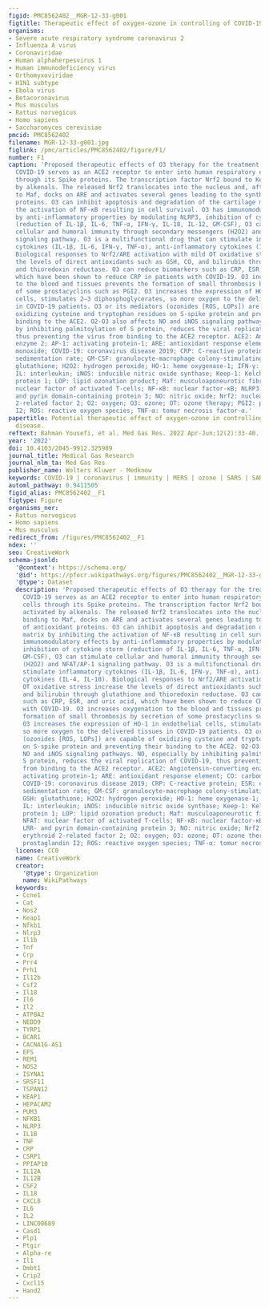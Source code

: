 ```yaml
---
figid: PMC8562402__MGR-12-33-g001
figtitle: Therapeutic effect of oxygen-ozone in controlling of COVID-19 disease
organisms:
- Severe acute respiratory syndrome coronavirus 2
- Influenza A virus
- Coronaviridae
- Human alphaherpesvirus 1
- Human immunodeficiency virus
- Orthomyxoviridae
- H1N1 subtype
- Ebola virus
- Betacoronavirus
- Mus musculus
- Rattus norvegicus
- Homo sapiens
- Saccharomyces cerevisiae
pmcid: PMC8562402
filename: MGR-12-33-g001.jpg
figlink: /pmc/articles/PMC8562402/figure/F1/
number: F1
caption: 'Proposed therapeutic effects of O3 therapy for the treatment of COVID-19.Note:
  COVID-19 serves as an ACE2 receptor to enter into human respiratory epithelial cells
  through its Spike proteins. The transcription factor Nrf2 bound to Keep-1 activated
  by alkenals. The released Nrf2 translocates into the nucleus and, after binding
  to Maf, docks on ARE and activates several genes leading to the synthesis of antioxidant
  proteins. O3 can inhibit apoptosis and degradation of the cartilage matrix by inhibiting
  the activation of NF-κB resulting in cell survival. O3 has immunomodulatory effects
  by anti-inflammatory properties by modulating NLRP3, inhibition of cytokine storm
  (reduction of IL-1β, IL-6, TNF-α, IFN-γ, IL-18, IL-12, GM-CSF), O3 can stimulate
  cellular and humoral immunity through secondary messengers (H2O2) and NFAT/AP-1
  signaling pathway. O3 is a multifunctional drug that can stimulate inflammatory
  cytokines (IL-1β, IL-6, IFN-γ, TNF-α), anti-inflammatory cytokines (IL-4, IL-10).
  Biological responses to Nrf2/ARE activation with mild OT oxidative stress increase
  the levels of direct antioxidants such as GSH, CO, and bilirubin through glutathione
  and thioredoxin reductase. O3 can reduce biomarkers such as CRP, ESR, and uric acid,
  which have been shown to reduce CRP in patients with COVID-19. O3 increases oxygenation
  to the blood and tissues prevents the formation of small thrombosis by secretion
  of some prostacyclins such as PGI2. O3 increases the expression of HO-1 in endothelial
  cells, stimulates 2–3 diphosphoglycerates, so more oxygen to the delivered tissues
  in COVID-19 patients. O3 or its mediators (ozonides [ROS, LOPs]) are capable of
  oxidizing cysteine and tryptophan residues on S-spike protein and preventing their
  binding to the ACE2. O2-O3 also affects NO and iNOS signaling pathways. NO, especially
  by inhibiting palmitoylation of S protein, reduces the viral replication of COVID-19,
  thus preventing the virus from binding to the ACE2 receptor. ACE2: Angiotensin-converting
  enzyme 2; AP-1: activating protein-1; ARE: antioxidant response element; CO: carbon
  monoxide; COVID-19: coronavirus disease 2019; CRP: C-reactive protein; ESR: erythrocyte
  sedimentation rate; GM-CSF: granulocyte-macrophage colony-stimulating factor; GSH:
  glutathione; H2O2: hydrogen peroxide; HO-1: heme oxygenase-1; IFN-γ: interferon-γ;
  IL: interleukin; iNOS: inducible nitric oxide synthase; Keep-1: Kelch like-ECH-associated
  protein 1; LOP: lipid ozonation product; Maf: musculoaponeurotic fibrosarcoma; NFAT:
  nuclear factor of activated T-cells; NF-κB: nuclear factor-κB; NLRP3: NOD-, LRR-
  and pyrin domain-containing protein 3; NO: nitric oxide; Nrf2: nuclear factor erythroid
  2-related factor 2; O2: oxygen; O3: ozone; OT: ozone therapy; PGI2: prostaglandin
  I2; ROS: reactive oxygen species; TNF-α: tomur necrosis factor-α.'
papertitle: Potential therapeutic effect of oxygen-ozone in controlling of COVID-19
  disease.
reftext: Bahman Yousefi, et al. Med Gas Res. 2022 Apr-Jun;12(2):33-40.
year: '2022'
doi: 10.4103/2045-9912.325989
journal_title: Medical Gas Research
journal_nlm_ta: Med Gas Res
publisher_name: Wolters Kluwer - Medknow
keywords: COVID-19 | coronavirus | immunity | MERS | ozone | SARS | SARS-CoV-2
automl_pathway: 0.9411505
figid_alias: PMC8562402__F1
figtype: Figure
organisms_ner:
- Rattus norvegicus
- Homo sapiens
- Mus musculus
redirect_from: /figures/PMC8562402__F1
ndex: ''
seo: CreativeWork
schema-jsonld:
  '@context': https://schema.org/
  '@id': https://pfocr.wikipathways.org/figures/PMC8562402__MGR-12-33-g001.html
  '@type': Dataset
  description: 'Proposed therapeutic effects of O3 therapy for the treatment of COVID-19.Note:
    COVID-19 serves as an ACE2 receptor to enter into human respiratory epithelial
    cells through its Spike proteins. The transcription factor Nrf2 bound to Keep-1
    activated by alkenals. The released Nrf2 translocates into the nucleus and, after
    binding to Maf, docks on ARE and activates several genes leading to the synthesis
    of antioxidant proteins. O3 can inhibit apoptosis and degradation of the cartilage
    matrix by inhibiting the activation of NF-κB resulting in cell survival. O3 has
    immunomodulatory effects by anti-inflammatory properties by modulating NLRP3,
    inhibition of cytokine storm (reduction of IL-1β, IL-6, TNF-α, IFN-γ, IL-18, IL-12,
    GM-CSF), O3 can stimulate cellular and humoral immunity through secondary messengers
    (H2O2) and NFAT/AP-1 signaling pathway. O3 is a multifunctional drug that can
    stimulate inflammatory cytokines (IL-1β, IL-6, IFN-γ, TNF-α), anti-inflammatory
    cytokines (IL-4, IL-10). Biological responses to Nrf2/ARE activation with mild
    OT oxidative stress increase the levels of direct antioxidants such as GSH, CO,
    and bilirubin through glutathione and thioredoxin reductase. O3 can reduce biomarkers
    such as CRP, ESR, and uric acid, which have been shown to reduce CRP in patients
    with COVID-19. O3 increases oxygenation to the blood and tissues prevents the
    formation of small thrombosis by secretion of some prostacyclins such as PGI2.
    O3 increases the expression of HO-1 in endothelial cells, stimulates 2–3 diphosphoglycerates,
    so more oxygen to the delivered tissues in COVID-19 patients. O3 or its mediators
    (ozonides [ROS, LOPs]) are capable of oxidizing cysteine and tryptophan residues
    on S-spike protein and preventing their binding to the ACE2. O2-O3 also affects
    NO and iNOS signaling pathways. NO, especially by inhibiting palmitoylation of
    S protein, reduces the viral replication of COVID-19, thus preventing the virus
    from binding to the ACE2 receptor. ACE2: Angiotensin-converting enzyme 2; AP-1:
    activating protein-1; ARE: antioxidant response element; CO: carbon monoxide;
    COVID-19: coronavirus disease 2019; CRP: C-reactive protein; ESR: erythrocyte
    sedimentation rate; GM-CSF: granulocyte-macrophage colony-stimulating factor;
    GSH: glutathione; H2O2: hydrogen peroxide; HO-1: heme oxygenase-1; IFN-γ: interferon-γ;
    IL: interleukin; iNOS: inducible nitric oxide synthase; Keep-1: Kelch like-ECH-associated
    protein 1; LOP: lipid ozonation product; Maf: musculoaponeurotic fibrosarcoma;
    NFAT: nuclear factor of activated T-cells; NF-κB: nuclear factor-κB; NLRP3: NOD-,
    LRR- and pyrin domain-containing protein 3; NO: nitric oxide; Nrf2: nuclear factor
    erythroid 2-related factor 2; O2: oxygen; O3: ozone; OT: ozone therapy; PGI2:
    prostaglandin I2; ROS: reactive oxygen species; TNF-α: tomur necrosis factor-α.'
  license: CC0
  name: CreativeWork
  creator:
    '@type': Organization
    name: WikiPathways
  keywords:
  - Ccne1
  - Cat
  - Nos2
  - Keap1
  - Nfkb1
  - Nlrp3
  - Il1b
  - Tnf
  - Crp
  - Prr4
  - Prh1
  - Il12b
  - Csf2
  - Il18
  - Il6
  - Il2
  - ATP8A2
  - NEDD9
  - TYRP1
  - BCAR1
  - CACNA1G-AS1
  - EFS
  - REM1
  - NOS2
  - ISYNA1
  - SRSF11
  - TSPAN12
  - KEAP1
  - HEPACAM2
  - PUM3
  - NFKB1
  - NLRP3
  - IL1B
  - TNF
  - CRP
  - CSRP1
  - PPIAP10
  - IL12A
  - IL12B
  - CSF2
  - IL18
  - CXCL8
  - IL6
  - IL2
  - LINC00689
  - Casd1
  - Plp1
  - Ptgir
  - Alpha-re
  - Il1
  - Dmbt1
  - Crip2
  - Cxcl15
  - Hand2
---
```

